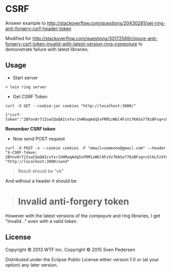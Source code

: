 # CSRF

Answer example to http://stackoverflow.com/questions/20430281/set-ring-anti-forgery-csrf-header-token

Modified for http://stackoverflow.com/questions/30172569/clojure-anti-forgery-csrf-token-invalid-with-latest-version-ring-compojure
 to demonstrate failure with latest libraries.

## Usage

- Start server

```> lein ring server```

- Get CSRF Token

```
curl -X GET --cookie-jar cookies "http://localhost:3000/"

{"csrf-token":"2BYov8r71IswCQaQAIcvYxrihHRaqAdq5vFRM1zWbl4FzVz7KASo778zBFsq+cGtkLFzXYoUbWd0BqiU"}
```

**Remember CSRF token**

- Now send POST request

```
curl -X POST -v --cookie cookies -F "email=someone@gmail.com" --header "X-CSRF-Token: 2BYov8r71IswCQaQAIcvYxrihHRaqAdq5vFRM1zWbl4FzVz7KASo778zBFsq+cGtkLFzXYoUbWd0BqiU" "http://localhost:3000/send"
```

> Result should be "ok"

And without a header it should be

> <h1>Invalid anti-forgery token</h1>

However with the latest versions of the compojure and ring libraries, I get "Invalid..." even with a valid token.

## License

Copyright © 2013 WTF Inc.
Copyright © 2015 Sven Pedersen

Distributed under the Eclipse Public License either version 1.0 or (at
your option) any later version.
